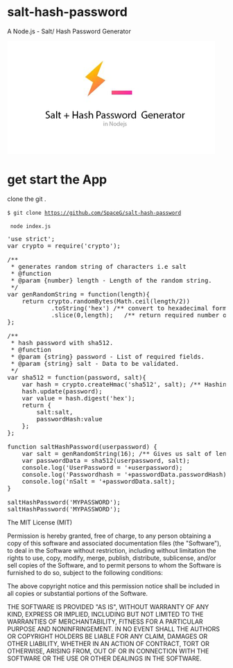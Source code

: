 # salt-hash-password
A Node.js - Salt/ Hash Password Generator 

![Alt text](https://raw.githubusercontent.com/SpaceG/salt-hash-password/master/salthash.png "Optional Title")


# get start the App
clone the git .

<code>$ git clone https://github.com/SpaceG/salt-hash-password</code>

<code> node index.js </code>


<pre>
'use strict';
var crypto = require('crypto');

/**
 * generates random string of characters i.e salt
 * @function
 * @param {number} length - Length of the random string.
 */
var genRandomString = function(length){
    return crypto.randomBytes(Math.ceil(length/2))
            .toString('hex') /** convert to hexadecimal format */
            .slice(0,length);   /** return required number of characters */
};

/**
 * hash password with sha512.
 * @function
 * @param {string} password - List of required fields.
 * @param {string} salt - Data to be validated.
 */
var sha512 = function(password, salt){
    var hash = crypto.createHmac('sha512', salt); /** Hashing algorithm sha512 */
    hash.update(password);
    var value = hash.digest('hex');
    return {
        salt:salt,
        passwordHash:value
    };
};

function saltHashPassword(userpassword) {
    var salt = genRandomString(16); /** Gives us salt of length 16 */
    var passwordData = sha512(userpassword, salt);
    console.log('UserPassword = '+userpassword);
    console.log('Passwordhash = '+passwordData.passwordHash);
    console.log('nSalt = '+passwordData.salt);
}

saltHashPassword('MYPASSWORD');
saltHashPassword('MYPASSWORD');
</pre>



The MIT License (MIT)

Permission is hereby granted, free of charge, to any person obtaining a copy
of this software and associated documentation files (the "Software"), to deal
in the Software without restriction, including without limitation the rights
to use, copy, modify, merge, publish, distribute, sublicense, and/or sell
copies of the Software, and to permit persons to whom the Software is
furnished to do so, subject to the following conditions:

The above copyright notice and this permission notice shall be included in all
copies or substantial portions of the Software.

THE SOFTWARE IS PROVIDED "AS IS", WITHOUT WARRANTY OF ANY KIND, EXPRESS OR
IMPLIED, INCLUDING BUT NOT LIMITED TO THE WARRANTIES OF MERCHANTABILITY,
FITNESS FOR A PARTICULAR PURPOSE AND NONINFRINGEMENT. IN NO EVENT SHALL THE
AUTHORS OR COPYRIGHT HOLDERS BE LIABLE FOR ANY CLAIM, DAMAGES OR OTHER
LIABILITY, WHETHER IN AN ACTION OF CONTRACT, TORT OR OTHERWISE, ARISING FROM,
OUT OF OR IN CONNECTION WITH THE SOFTWARE OR THE USE OR OTHER DEALINGS IN THE
SOFTWARE.
